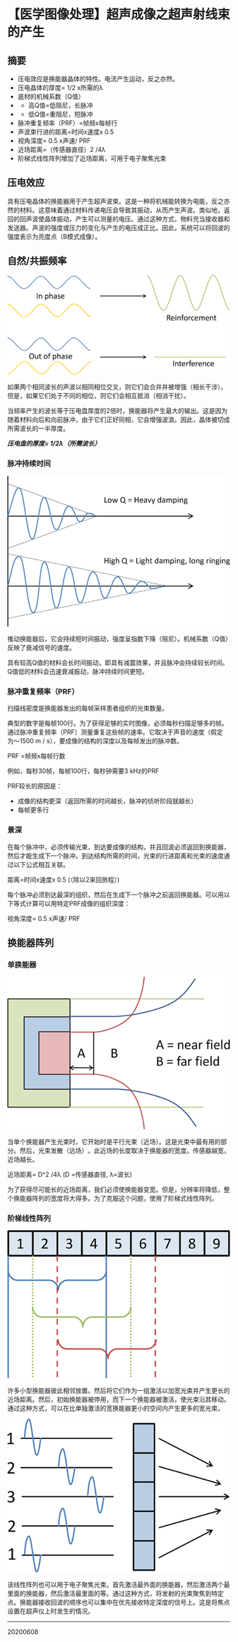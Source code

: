 <head>
    <script src="https://cdn.mathjax.org/mathjax/latest/MathJax.js?config=TeX-AMS-MML_HTMLorMML" type="text/javascript"></script>
    <script type="text/x-mathjax-config">
        MathJax.Hub.Config({
            tex2jax: {
            skipTags: ['script', 'noscript', 'style', 'textarea', 'pre'],
            inlineMath: [['$','$']]
            }
        });
    </script>
</head>

# 【医学图像处理】超声成像之超声射线束的产生

## 摘要

- 压电效应是换能器晶体的特性。电流产生运动，反之亦然。
- 压电晶体的厚度= 1/2 x所需的λ
- 底材的机械系数（Q值）
- - 高Q值=低阻尼，长脉冲
- - 低Q值=重阻尼，短脉冲
- 脉冲重复频率（PRF）=帧频x每帧行
- 声波束行进的距离=时间x速度x 0.5
- 视角深度= 0.5 x声速/ PRF
- 近场距离=（传感器直径）2 /4λ
- 阶梯式线性阵列增加了近场距离，可用于电子聚焦光束


## 压电效应

具有压电晶体的换能器用于产生超声波束。这是一种将机械能转换为电能，反之亦然的材料。这意味着通过材料传递电压会导致其振动，从而产生声波。类似地，返回的回声波使晶体振动，产生可以测量的电压。通过这种方式，物料充当接收器和发送器。声波的强度或压力的变化与产生的电压成正比。因此，系统可以将回波的强度表示为亮度点（B模式成像）。


## 自然/共振频率

![](/img/20200608/Figure01.png)

如果两个相同波长的声波以相同相位交叉，则它们会合并并被增强（相长干涉）。但是，如果它们处于不同的相位，则它们会相互抵消（相消干扰）。

当频率产生的波长等于压电盘厚度的2倍时，换能器将产生最大的输出。这是因为随着材料向后和向前脉冲，由于它们正好同相，它会增强波浪。因此，晶体被切成所需波长的一半厚度。

***压电盘的厚度= 1/2λ（所需波长）***

### 脉冲持续时间

![](/img/20200608/Figure02.png)

推动换能器后，它会持续短时间振动，强度呈指数下降（阻尼）。机械系数（Q值）反映了衰减信号的速度。

具有较高Q值的材料会长时间振动，即具有减震效果，并且脉冲会持续较长时间。Q值低的材料会迅速衰减振动，脉冲持续时间更短。

### 脉冲重复频率（PRF）

扫描线密度是换能器发出的每帧采样患者组织的光束数量。

典型的数字是每帧100行。为了获得足够的实时图像，必须每秒扫描足够多的帧。通过脉冲重复频率（PRF）测量重复这些帧的速率。它取决于声音的速度（假定为〜1500 m / s），要成像的结构的深度以及每帧发出的脉冲数。

PRF =帧频x每帧行数


例如，每秒30帧，每帧100行，每秒钟需要3 kHz的PRF

PRF较长的原因是：

- 成像的结构更深（返回所需的时间越长，脉冲的侦听阶段就越长）
- 每帧更多行

### 景深

在每个脉冲中，必须传输光束，到达要成像的结构，并且回波必须返回到换能器，然后才能生成下一个脉冲。到达结构所需的时间，光束的行进距离和光束的速度通过以下公式相互关联。


距离=时间x速度x 0.5 (（除以2来回旅程）)

每个脉冲必须到达最深的组织，然后在生成下一个脉冲之前返回换能器。可以用以下等式计算可以用特定PRF成像的组织深度：

视角深度= 0.5 x声速/ PRF


## 换能器阵列

### 单换能器

![](/img/20200608/Figure03.png)

当单个换能器产生光束时，它开始时是平行光束（近场）。这是光束中最有用的部分。然后，光束发散（远场）​​。此近场的长度取决于换能器的宽度。传感器越宽，近场越长。

近场距离= D^2 /4λ (D =传感器直径, λ=波长)

为了获得尽可能长的近场距离，我们必须使换能器变宽。但是，分辨率将降低，整个换能器阵列的宽度将大得多。为了克服这个问题，使用了阶梯式线性阵列。

### 阶梯线性阵列

![](/img/20200608/Figure04.png)

许多小型换能器彼此相邻放置。然后将它们作为一组激活以加宽光束并产生更长的近场距离。然后，初始换能器被停用，而下一个换能器被激活，使光束沿其移动。通过这种方式，可以在比单独激活的宽换能器更小的空间内产生更多的宽光束。

![](/img/20200608/Figure05.png)


该线性阵列也可以用于电子聚焦光束。首先激活最外面的换能器，然后激活两个最里面的换能器，然后激活最里面的等。通过这种方式，将发射的光束聚焦到特定点。换能器接收回波的顺序也可以集中在优先接收特定深度的信号上。这是将焦点设置在超声仪上时发生的情况。


-----
20200608

